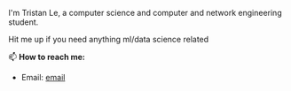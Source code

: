 I'm Tristan Le, a computer science and computer and network engineering student. 

Hit me up if you need anything ml/data science related

📫 **How to reach me:** 
- Email: [email](tris.enterprise8@gmail.com)


